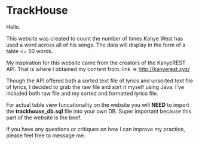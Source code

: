 # TrackHouse
Hello.

This website was created to count the number of times Kanye West has used a word across all of his songs. The data will display in the form of a table <= 50 words.

My inspiration for this website came from the creators of the KanyeREST API. That is where I obtained my content from.
link => http://kanyerest.xyz/ 

Though the API offered both a sorted text file of lyrics and unsorted text file of lyrics, I decided to grab the raw file and sort it myself using Java. I've included both raw file and my sorted and formatted lyrics file.

For actual table view funcationality on the website you will <b>NEED</b> to import the <b>trackhouse_db.sql</b> file into your own DB. Super important because this part of the website is the beef.

If you have any questions or critiques on how I can improve my practice, please feel free to message me. 


